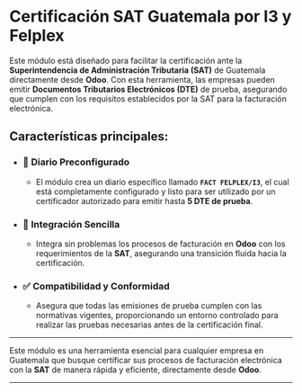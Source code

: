 # **Certificación SAT Guatemala por I3 y Felplex**

Este módulo está diseñado para facilitar la certificación ante la **Superintendencia de Administración Tributaria (SAT)** de Guatemala directamente desde **Odoo**. Con esta herramienta, las empresas pueden emitir **Documentos Tributarios Electrónicos (DTE)** de prueba, asegurando que cumplen con los requisitos establecidos por la SAT para la facturación electrónica.

## **Características principales:**

- ### **📄 Diario Preconfigurado**
  - El módulo crea un diario específico llamado **`FACT FELPLEX/I3`**, el cual está completamente configurado y listo para ser utilizado por un certificador autorizado para emitir hasta **5 DTE de prueba**.

- ### **🔗 Integración Sencilla**
  - Integra sin problemas los procesos de facturación en **Odoo** con los requerimientos de la **SAT**, asegurando una transición fluida hacia la certificación.

- ### **✅ Compatibilidad y Conformidad**
  - Asegura que todas las emisiones de prueba cumplen con las normativas vigentes, proporcionando un entorno controlado para realizar las pruebas necesarias antes de la certificación final.

---

Este módulo es una herramienta esencial para cualquier empresa en Guatemala que busque certificar sus procesos de facturación electrónica con la **SAT** de manera rápida y eficiente, directamente desde **Odoo**.

---